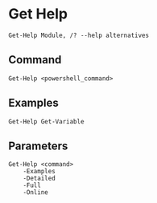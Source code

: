 # Get Help

    Get-Help Module, /? --help alternatives
    
## Command

    Get-Help <powershell_command>
    
## Examples

    Get-Help Get-Variable
    
## Parameters

    Get-Help <command>
        -Examples
        -Detailed
        -Full
        -Online